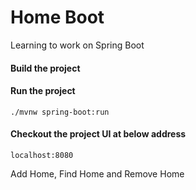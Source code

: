 # Home Boot

Learning to work on Spring Boot

#### Build the project

#### Run the project

```
./mvnw spring-boot:run
```

#### Checkout the project UI at below address

```
localhost:8080
```

Add Home, Find Home and Remove Home

